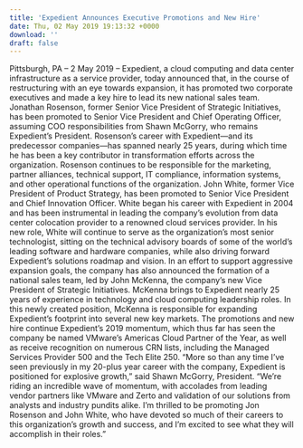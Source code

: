 ```yaml
---
title: 'Expedient Announces Executive Promotions and New Hire'
date: Thu, 02 May 2019 19:13:32 +0000
download: ''
draft: false
---
```


Pittsburgh, PA – 2 May 2019 – Expedient, a cloud computing and data center infrastructure as a service provider, today announced that, in the course of restructuring with an eye towards expansion, it has promoted two corporate executives and made a key hire to lead its new national sales team. Jonathan Rosenson, former Senior Vice President of Strategic Initiatives, has been promoted to Senior Vice President and Chief Operating Officer, assuming COO responsibilities from Shawn McGorry, who remains Expedient’s President. Rosenson’s career with Expedient—and its predecessor companies—has spanned nearly 25 years, during which time he has been a key contributor in transformation efforts across the organization. Rosenson continues to be responsible for the marketing, partner alliances, technical support, IT compliance, information systems, and other operational functions of the organization. John White, former Vice President of Product Strategy, has been promoted to Senior Vice President and Chief Innovation Officer. White began his career with Expedient in 2004 and has been instrumental in leading the company’s evolution from data center colocation provider to a renowned cloud services provider. In his new role, White will continue to serve as the organization’s most senior technologist, sitting on the technical advisory boards of some of the world’s leading software and hardware companies, while also driving forward Expedient’s solutions roadmap and vision. In an effort to support aggressive expansion goals, the company has also announced the formation of a national sales team, led by John McKenna, the company’s new Vice President of Strategic Initiatives. McKenna brings to Expedient nearly 25 years of experience in technology and cloud computing leadership roles. In this newly created position, McKenna is responsible for expanding Expedient’s footprint into several new key markets. The promotions and new hire continue Expedient’s 2019 momentum, which thus far has seen the company be named VMware’s Americas Cloud Partner of the Year, as well as receive recognition on numerous CRN lists, including the Managed Services Provider 500 and the Tech Elite 250. “More so than any time I’ve seen previously in my 20-plus year career with the company, Expedient is positioned for explosive growth,” said Shawn McGorry, President. “We’re riding an incredible wave of momentum, with accolades from leading vendor partners like VMware and Zerto and validation of our solutions from analysts and industry pundits alike. I’m thrilled to be promoting Jon Rosenson and John White, who have devoted so much of their careers to this organization’s growth and success, and I’m excited to see what they will accomplish in their roles.”
